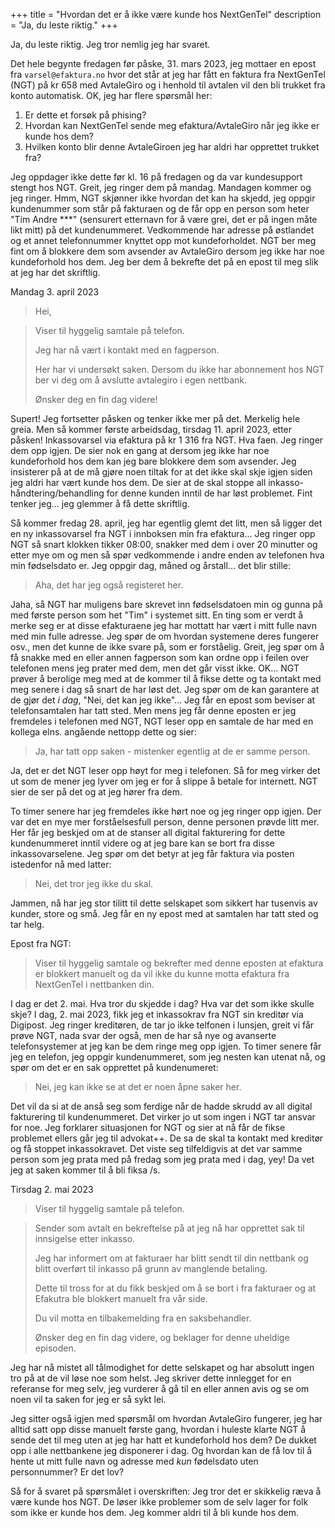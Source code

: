 +++
title = "Hvordan det er å ikke være kunde hos NextGenTel"
description = "Ja, du leste riktig."
+++

Ja, du leste riktig. Jeg tror nemlig jeg har svaret.

Det hele begynte fredagen før påske, 31. mars 2023, jeg mottaer en epost fra
`varsel@efaktura.no` hvor det står at jeg har fått en faktura fra NextGenTel
(NGT) på kr 658 med AvtaleGiro og i henhold til avtalen vil den bli trukket fra
konto automatisk. OK, jeg har flere spørsmål her:

1. Er dette et forsøk på phising?
1. Hvordan kan NextGenTel sende meg efaktura/AvtaleGiro når jeg ikke er kunde
   hos dem?
1. Hvilken konto blir denne AvtaleGiroen jeg har aldri har opprettet trukket
   fra?

Jeg oppdager ikke dette før kl. 16 på fredagen og da var kundesupport stengt hos
NGT. Greit, jeg ringer dem på mandag. Mandagen kommer og jeg ringer. Hmm, NGT
skjønner ikke hvordan det kan ha skjedd, jeg oppgir kundenummer som står på
fakturaen og de får opp en person som heter "Tim Andre \*\*\*" (sensurert
etternavn for å være grei, det er på ingen måte likt mitt) på det kundenummeret.
Vedkommende har adresse på østlandet og et annet telefonnummer knyttet opp mot
kundeforholdet. NGT ber meg fint om å blokkere dem som avsender av AvtaleGiro
dersom jeg ikke har noe kundeforhold hos dem. Jeg ber dem å bekrefte det på en
epost til meg slik at jeg har det skriftlig.

Mandag 3. april 2023

> Hei,

> Viser til hyggelig samtale på telefon.
>
> Jeg har nå vært i kontakt med en fagperson.
>
> Her har vi undersøkt saken. Dersom du ikke har abonnement hos NGT ber vi deg
> om å avslutte avtalegiro i egen nettbank.
>
> Ønsker deg en fin dag videre!

Supert! Jeg fortsetter påsken og tenker ikke mer på det. Merkelig hele greia.
Men så kommer første arbeidsdag, tirsdag 11. april 2023, etter påsken!
Inkassovarsel via efaktura på kr 1 316 fra NGT. Hva faen. Jeg ringer dem opp
igjen. De sier nok en gang at dersom jeg ikke har noe kundeforhold hos dem kan
jeg bare blokkere dem som avsender. Jeg insisterer på at de må gjøre noen tiltak
for at det ikke skal skje igjen siden jeg aldri har vært kunde hos dem. De sier
at de skal stoppe all inkasso-håndtering/behandling for denne kunden inntil de
har løst problemet. Fint tenker jeg... jeg glemmer å få dette skriftlig.

Så kommer fredag 28. april, jeg har egentlig glemt det litt, men så ligger det
en ny inkassovarsel fra NGT i innboksen min fra efaktura... Jeg ringer opp NGT
så snart klokken tikker 08:00, snakker med dem i over 20 minutter og etter mye
om og men så spør vedkommende i andre enden av telefonen hva min fødselsdato er.
Jeg oppgir dag, måned og årstall... det blir stille:

> Aha, det har jeg også registeret her.

Jaha, så NGT har muligens bare skrevet inn fødselsdatoen min og gunna på med
første person som het "Tim" i systemet sitt. En ting som er verdt å merke seg er
at disse efakturaene jeg har mottatt har vært i mitt fulle navn med min fulle
adresse. Jeg spør de om hvordan systemene deres fungerer osv., men det kunne de
ikke svare på, som er forståelig. Greit, jeg spør om å få snakke med en eller
annen fagperson som kan ordne opp i feilen over telefonen mens jeg prater med
dem, men det går visst ikke. OK... NGT prøver å berolige meg med at de kommer
til å fikse dette og ta kontakt med meg senere i dag så snart de har løst det.
Jeg spør om de kan garantere at de gjør det _i dag_, "Nei, det kan jeg ikke"...
Jeg får en epost som beviser at telefonsamtalen har tatt sted. Men mens jeg får
denne eposten er jeg fremdeles i telefonen med NGT, NGT leser opp en samtale de
har med en kollega elns. angående nettopp dette og sier:

> Ja, har tatt opp saken - mistenker egentlig at de er samme person.

Ja, det er det NGT leser opp høyt for meg i telefonen. Så for meg virker det ut
som de mener jeg lyver om jeg er for å slippe å betale for internett. NGT sier
de ser på det og at jeg hører fra dem.

To timer senere har jeg fremdeles ikke hørt noe og jeg ringer opp igjen. Der var
det en mye mer forståelsesfull person, denne personen prøvde litt mer. Her får
jeg beskjed om at de stanser all digital fakturering for dette kundenummeret
inntil videre og at jeg bare kan se bort fra disse inkassovarselene. Jeg spør om
det betyr at jeg får faktura via posten istedenfor nå med latter:

> Nei, det tror jeg ikke du skal.

Jammen, nå har jeg stor tilitt til dette selskapet som sikkert har tusenvis av
kunder, store og små. Jeg får en ny epost med at samtalen har tatt sted og tar
helg.

Epost fra NGT:

> Viser til hyggelig samtale og bekrefter med denne eposten at efaktura er
> blokkert manuelt og da vil ikke du kunne motta efaktura fra NextGenTel i
> nettbanken din.

I dag er det 2. mai. Hva tror du skjedde i dag? Hva var det som ikke skulle
skje? I dag, 2. mai 2023, fikk jeg et inkassokrav fra NGT sin kreditør via
Digipost. Jeg ringer kreditøren, de tar jo ikke telfonen i lunsjen, greit vi får
prøve NGT, nada svar der også, men de har så nye og avanserte telefonsystemer at
jeg kan be dem ringe meg opp igjen. To timer senere får jeg en telefon, jeg
oppgir kundenummeret, som jeg nesten kan utenat nå, og spør om det er en sak
opprettet på kundenumeret:

> Nei, jeg kan ikke se at det er noen åpne saker her.

Det vil da si at de anså seg som ferdige når de hadde skrudd av all digital
fakturering til kundenummeret. Det virker jo ut som ingen i NGT tar ansvar for
noe. Jeg forklarer situasjonen for NGT og sier at nå får de fikse problemet
ellers går jeg til advokat++. De sa de skal ta kontakt med kreditør og få
stoppet inkassokravet. Det viste seg tilfeldigvis at det var samme person som
jeg prata med på fredag som jeg prata med i dag, yey! Da vet jeg at saken kommer
til å bli fiksa /s.

Tirsdag 2. mai 2023

> Viser til hyggelig samtale på telefon.

> Sender som avtalt en bekreftelse på at jeg nå har opprettet sak til innsigelse
> etter inkasso.
>
> Jeg har informert om at fakturaer har blitt sendt til din nettbank og blitt
> overført til inkasso på grunn av manglende betaling.
>
> Dette til tross for at du fikk beskjed om å se bort i fra fakturaer og at
> Efakutra ble blokkert manuelt fra vår side.
>
> Du vil motta en tilbakemelding fra en saksbehandler.
>
> Ønsker deg en fin dag videre, og beklager for denne uheldige episoden.

Jeg har nå mistet all tålmodighet for dette selskapet og har absolutt ingen tro
på at de vil løse noe som helst. Jeg skriver dette innlegget for en referanse
for meg selv, jeg vurderer å gå til en eller annen avis og se om noen vil ta
saken for jeg er så sykt lei.

Jeg sitter også igjen med spørsmål om hvordan AvtaleGiro fungerer, jeg har
alltid satt opp disse manuelt første gang, hvordan i huleste klarte NGT å sende
det til meg uten at jeg har hatt et kundeforhold hos dem? De dukket opp i alle
nettbankene jeg disponerer i dag. Og hvordan kan de få lov til å hente ut mitt
fulle navn og adresse med _kun_ fødelsdato uten personnummer? Er det lov?

Så for å svaret på spørsmålet i overskriften: Jeg tror det er skikkelig ræva å
være kunde hos NGT. De løser ikke problemer som de selv lager for folk som ikke
er kunde hos dem. Jeg kommer aldri til å bli kunde hos dem.
